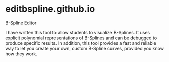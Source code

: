 # editbspline.github.io
B-Spline Editor

I have written this tool to allow students to visualize B-Splines. It uses
explicit polynomial representations of B-Splines and can be debugged to
produce specific results. In addition, this tool provides a fast and reliable
way to let you create your own, custom B-Spline curves, provided you know
how they work.
